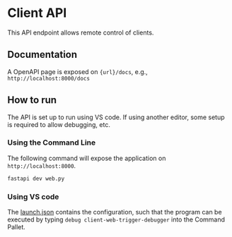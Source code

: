 # Client API
This API endpoint allows remote control of clients.

## Documentation
A OpenAPI page is exposed on `{url}/docs`, e.g., `http://localhost:8000/docs`

## How to run
The API is set up to run using VS code. If using another editor, some setup is required to allow debugging, etc.

### Using the Command Line
The following command will expose the application on `http://localhost:8000`.

```bash
fastapi dev web.py
```

### Using VS code
The [launch.json](../.vscode/launch.json) contains the configuration, such that the program can be executed by typing `debug client-web-trigger-debugger` into the Command Pallet.
